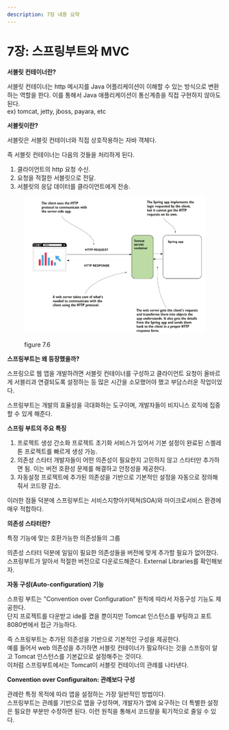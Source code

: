 ```yaml
---
description: 7장 내용 요약
---
```


# 7장: 스프링부트와 MVC

**서블릿 컨테이너란?**&#x20;

서블릿 컨테이너는 http 메시지를 Java 어플리케이션이 이해할 수 있는 방식으로 변환하는 역할을 한다. 이를 통해서 Java 애플리케이션이 통신계층을 직접 구현하지 않아도 된다. \
ex) tomcat, jetty, jboss, payara, etc

**서블릿이란?**&#x20;

서블릿은 서블릿 컨테이너와 직접 상호작용하는 자바 객체다.

즉 서블릿 컨테이너는 다음의 것들을 처리하게 된다.

1. 클라이언트의 http 요청 수신.
2. 요청을 적절한 서블릿으로 전달.
3. 서블릿의 응답 데이터를 클라이언트에게 전송.

<figure><img src="../../.gitbook/assets/image (6).png" alt=""><figcaption><p>figure 7.6</p></figcaption></figure>



**스프링부트는 왜 등장했을까?**&#x20;

스프링으로 웹 앱을 개발하려면 서블릿 컨테이너를 구성하고 클라이언트 요청이 올바르게 서블리과 연결되도록 설정하는 등 많은 시간을 소모했어야 했고 부담스러운 작업이었다.

스프링부트는 개발의 효율성을 극대화하는 도구이며, 개발자들이 비지니스 로직에 집중할 수 있게 해준다.



**스프링 부트의 주요 특징**

1. 프로젝트 생성 간소화 프로젝트 초기화 서비스가 있어서 기본 설정이 완료된 스켈레톤 프로젝트를 빠르게 생성 가능.
2. 의존성 스타터 개발자들이 어떤 의존성이 필요한지 고민하지 않고 스타터만 추가하면 됨. 이는 버전 호환성 문제를 해결하고 안정성을 제공한다.
3. 자동설정 프로젝트에 추가된 의존성을 기반으로 기본적인 설정을 자동으로 정의해줘서 코드량 감소.

이러한 점들 덕분에 스프링부트는 서비스지향아키텍쳐(SOA)와 마이크로서비스 환경에 매우 적합하다.



**의존성 스타터란?**&#x20;

특정 기능에 맞는 호환가능한 의존성들의 그룹

의존성 스타터 덕분에 일일이 필요한 의존성들을 버전에 맞게 추가할 필요가 없어졌다. 스프링부트가 알아서 적절한 버전으로 다운로드해준다. External Libraries를 확인해보자.



**자동 구성(Auto-configuration) 기능**&#x20;

스프링 부트는 "Convention over Configuration" 원칙에 따라서 자동구성 기능도 제공한다. \
단지 프로젝트를 다운받고 ide를 켰을 뿐이지만 Tomcat 인스턴스를 부팅하고 포트 8080번에서 접근 가능하다.

즉 스프링부트는 추가된 의존성을 기반으로 기본적인 구성을 제공한다. \
예를 들어서 web 의존성을 추가하면 서블릿 컨테이너가 필요하다는 것을 스프링이 알고 Tomcat 인스턴스를 기본값으로 설정해주는 것이다. \
이처럼 스프링부트에서는 Tomcat이 서블릿 컨테이너의 관례를 나타낸다.



**Convention over Configuraiton: 관례보다 구성**&#x20;

관례란 특정 목적에 따라 앱을 설정하는 가장 일반적인 방법이다. \
스프링부트는 관례를 기반으로 앱을 구성하며, 개발자가 앱에 요구하는 더 특별한 설정은 필요한 부분만 수정하면 된다. 이런 원칙을 통해서 코드량을 획기적으로 줄일 수 있다.

